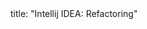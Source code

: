 <frontmatter>
title: "Intellij IDEA: Refactoring"
</frontmatter>

<include src="unit-inPage-asFlat.md" boilerplate />